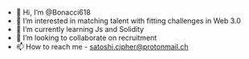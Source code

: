 - 👋 Hi, I’m @Bonacci618
- 👀 I’m interested in matching talent with fitting challenges in Web 3.0
- 🌱 I’m currently learning Js and Solidity
- 💞️ I’m looking to collaborate on recruitment 
- 📫 How to reach me - satoshi.cipher@protonmail.ch

<!---
Bonacci618/Bonacci618 is a ✨ special ✨ repository because its `README.md` (this file) appears on your GitHub profile.
You can click the Preview link to take a look at your changes.
--->
